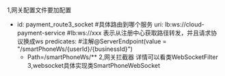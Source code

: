 1,网关配置文件要加配置
  - id: payment_route3_socket
  #具体路由到哪个服务
  uri: lb:ws://cloud-payment-service  #lb:ws://xxx 表示从注册中心获取路径转发，并且请求协议换成ws
  predicates:
   #注解@ServerEndpoint(value = "/smartPhoneWs/{userId}/{businessId}")
    - Path=/smartPhoneWs/**
2,网关拦截器
    详情可以看类WebSocketFilter
3,websocket具体实现类SmartPhoneWebSocket